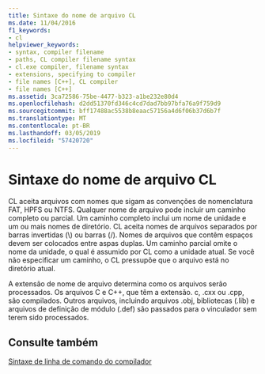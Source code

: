 ```yaml
---
title: Sintaxe do nome de arquivo CL
ms.date: 11/04/2016
f1_keywords:
- cl
helpviewer_keywords:
- syntax, compiler filename
- paths, CL compiler filename syntax
- cl.exe compiler, filename syntax
- extensions, specifying to compiler
- file names [C++], CL compiler
- file names [C++]
ms.assetid: 3ca72586-75be-4477-b323-a1be232e80d4
ms.openlocfilehash: d2dd51370fd346c4cd7dad7bb97bfa76a9f759d9
ms.sourcegitcommit: bff17488ac5538b8eaac57156a4d6f06b37d6b7f
ms.translationtype: MT
ms.contentlocale: pt-BR
ms.lasthandoff: 03/05/2019
ms.locfileid: "57420720"
---
```

# <a name="cl-filename-syntax"></a>Sintaxe do nome de arquivo CL

CL aceita arquivos com nomes que sigam as convenções de nomenclatura FAT, HPFS ou NTFS. Qualquer nome de arquivo pode incluir um caminho completo ou parcial. Um caminho completo inclui um nome de unidade e um ou mais nomes de diretório. CL aceita nomes de arquivos separados por barras invertidas (\\) ou barras (/). Nomes de arquivos que contêm espaços devem ser colocados entre aspas duplas. Um caminho parcial omite o nome da unidade, o qual é assumido por CL como a unidade atual. Se você não especificar um caminho, o CL pressupõe que o arquivo está no diretório atual.

A extensão de nome de arquivo determina como os arquivos serão processados. Os arquivos C e C++, que têm a extensão. c, .cxx ou .cpp, são compilados. Outros arquivos, incluindo arquivos .obj, bibliotecas (.lib) e arquivos de definição de módulo (.def) são passados para o vinculador sem terem sido processados.

## <a name="see-also"></a>Consulte também

[Sintaxe de linha de comando do compilador](../../build/reference/compiler-command-line-syntax.md)
